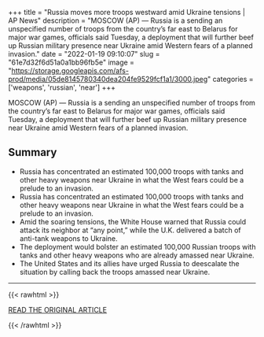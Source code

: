 +++
title = "Russia moves more troops westward amid Ukraine tensions | AP News"
description = "MOSCOW (AP) — Russia is a sending an unspecified number of troops from the country’s far east to Belarus for major war games, officials said Tuesday, a deployment that will further beef up Russian military presence near Ukraine amid Western fears of a planned invasion."
date = "2022-01-19 09:10:07"
slug = "61e7d32f6d51a0a1bb96fb5e"
image = "https://storage.googleapis.com/afs-prod/media/05de8145780340dea204fe9529fcf1a1/3000.jpeg"
categories = ['weapons', 'russian', 'near']
+++

MOSCOW (AP) — Russia is a sending an unspecified number of troops from the country’s far east to Belarus for major war games, officials said Tuesday, a deployment that will further beef up Russian military presence near Ukraine amid Western fears of a planned invasion.

## Summary

- Russia has concentrated an estimated 100,000 troops with tanks and other heavy weapons near Ukraine in what the West fears could be a prelude to an invasion.
- Russia has concentrated an estimated 100,000 troops with tanks and other heavy weapons near Ukraine in what the West fears could be a prelude to an invasion.
- Amid the soaring tensions, the White House warned that Russia could attack its neighbor at “any point,” while the U.K. delivered a batch of anti-tank weapons to Ukraine.
- The deployment would bolster an estimated 100,000 Russian troops with tanks and other heavy weapons who are already amassed near Ukraine.
- The United States and its allies have urged Russia to deescalate the situation by calling back the troops amassed near Ukraine.

---

{{< rawhtml >}}
  <p class="article-category">
    <a target="_blank" href="https://apnews.com/article/moscow-russia-europe-belarus-ukraine-555703583c8f9d54bd42e60aca895590">READ THE ORIGINAL ARTICLE</a>
  </p>
{{< /rawhtml >}}
